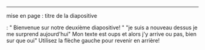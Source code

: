 ---
 mise en page : titre de la diapositive
 
 : " Bienvenue sur notre deuxième diapositive! "
"je suis a nouveau dessus je me surprend aujourd'hui"
Mon texte est oups et alors j'y arrive ou pas, bien sur que oui"
Utilisez la flèche gauche pour revenir en arrière!
